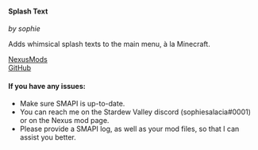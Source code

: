 ﻿
#### Splash Text
*by sophie*

Adds whimsical splash texts to the main menu, à la Minecraft.

[NexusMods]()  
[GitHub]()  

#### If you have any issues:
* Make sure SMAPI is up-to-date.
* You can reach me on the Stardew Valley discord (sophiesalacia#0001) or on the Nexus mod page.
* Please provide a SMAPI log, as well as your mod files, so that I can assist you better.
